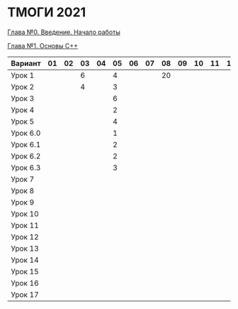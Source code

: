 # ТМОГИ 2021

[Глава №0. Введение. Начало работы](https://drive.google.com/drive/folders/1q9ILkl6kPBrzqY5IDAdt2iB8K4RCu3_s)

[Глава №1. Основы C++](https://drive.google.com/drive/folders/1dMwYSpwDyVjM3WYAmFnPbQyAa7Ku27ae?usp=sharing)

| Вариант  | 01 | 02 | 03 | 04 | 05 | 06 | 07 | 08 | 09 | 10 | 11 | 12 | 13 | 14 | 15 | 16 | 17 | 18 | 19 | 20 |
| -------  | -- | -- | -- | -- | -- | -- | -- | -- | -- | -- | -- | -- | -- | -- | -- | -- | -- | -- | -- | -- |
| Урок 1   |    |    |  6 |    | 4  |    |    | 20 |    |    |    |    |    |    |    |    |  6 |  5 |  4 |    |
| Урок 2   |    |    |  4 |    | 3  |    |    |    |    |    |    |    |    |    |    |    |  4 |  3 |  5 |    |
| Урок 3   |    |    |    |    | 6  |    |    |    |    |    |    |    |    |    |    |    |    | 10 |    |    |
| Урок 4   |    |    |    |    | 2  |    |    |    |    |    |    |    |    |    |    |    |    |  8 |    |    |
| Урок 5   |    |    |    |    | 4  |    |    |    |    |    |    |    |    |    |    |    |    | 14 |    |    |
| Урок 6.0 |    |    |    |    | 1  |    |    |    |    |    |    |    |    |    |    |    |    |  2 |    |    |
| Урок 6.1 |    |    |    |    | 2  |    |    |    |    |    |    |    |    |    |    |    |    |  5 |    |    |
| Урок 6.2 |    |    |    |    | 2  |    |    |    |    |    |    |    |    |    |    |    |    |  4 |    |    |
| Урок 6.3 |    |    |    |    | 3  |    |    |    |    |    |    |    |    |    |    |    |    |  5 |    |    |
| Урок 7   |    |    |    |    |    |    |    |    |    |    |    |    |    |    |    |    |    |    |    |    |
| Урок 8   |    |    |    |    |    |    |    |    |    |    |    |    |    |    |    |    |    |    |    |    |
| Урок 9   |    |    |    |    |    |    |    |    |    |    |    |    |    |    |    |    |    |    |    |    |
| Урок 10  |    |    |    |    |    |    |    |    |    |    |    |    |    |    |    |    |    |    |    |    |
| Урок 11  |    |    |    |    |    |    |    |    |    |    |    |    |    |    |    |    |    |    |    |    |
| Урок 12  |    |    |    |    |    |    |    |    |    |    |    |    |    |    |    |    |    |    |    |    |
| Урок 13  |    |    |    |    |    |    |    |    |    |    |    |    |    |    |    |    |    |    |    |    |
| Урок 14  |    |    |    |    |    |    |    |    |    |    |    |    |    |    |    |    |    |    |    |    |
| Урок 15  |    |    |    |    |    |    |    |    |    |    |    |    |    |    |    |    |    |    |    |    |
| Урок 16  |    |    |    |    |    |    |    |    |    |    |    |    |    |    |    |    |    |    |    |    |
| Урок 17  |    |    |    |    |    |    |    |    |    |    |    |    |    |    |    |    |    |    |    |    |

